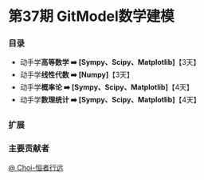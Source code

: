 # 第37期 GitModel数学建模

### 目录

* 动手学**高等数学 ➡️ [Sympy、Scipy、Matplotlib]**【3天】
* 动手学**线性代数 ➡️ [Numpy]**【3天】
* 动手学**概率论 ➡️ [Sympy、Scipy、Matplotlib]**【4天】
* 动手学**数理统计 ➡️ [Sympy、Scipy、Matplotlib]**【4天】



### 扩展

### 主要贡献者

[@ Choi-恒者行远](https://github.com/caioo0)
